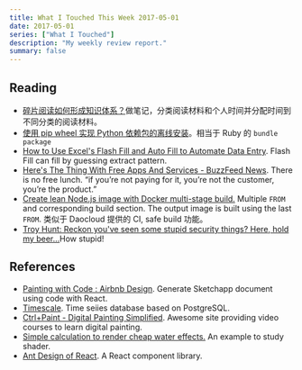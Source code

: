 ```yaml
---
title: What I Touched This Week 2017-05-01
date: 2017-05-01
series: ["What I Touched"]
description: "My weekly review report."
summary: false
---
```


## Reading

- [碎片阅读如何形成知识体系？][1]做笔记，分类阅读材料和个人时间并分配时间到不同分类的阅读材料。
- [使用 pip wheel 实现 Python 依赖包的离线安装][2]。相当于 Ruby 的 `bundle package`
- [How to Use Excel's Flash Fill and Auto Fill to Automate Data Entry][3]. Flash Fill can fill by guessing extract pattern.
- [Here's The Thing With Free Apps And Services - BuzzFeed News][4]. There is no free lunch. “if you’re not paying for it, you’re not the customer, you’re the product.”
- [Create lean Node.js image with Docker multi-stage build.][5] Multiple `FROM` and corresponding build section. The output image is built using the last `FROM`. 类似于 Daocloud 提供的 CI, safe build 功能。
- [Troy Hunt: Reckon you've seen some stupid security things? Here, hold my beer...][6]How stupid!

## References

- [Painting with Code : Airbnb Design][7]. Generate Sketchapp document using code with React.
- [Timescale][8]. Time seiies database based on PostgreSQL.
- [Ctrl+Paint - Digital Painting Simplified][9]. Awesome site providing video courses to learn digital painting.
- [Simple calculation to render cheap water effects.][10] An example to study shader.
- [Ant Design of React][11]. A React component library.

[1]:	https://www.zhihu.com/question/22696632/answer/162234202 "编辑于 12:42"
[2]:	http://guoqiao.me/post/2015/1212-pip-install-offline-via-wheels
[3]:	http://www.makeuseof.com/tag/excel-flash-auto-fill/
[4]:	https://www.buzzfeed.com/nicolenguyen/your-problematic-free-faves?utm_content=buffer4e4eb&utm_medium=social&utm_source=twitter.com&utm_campaign=buffer&utm_term=.rczxVyXe5#.py75mwk7o
[5]:	https://codefresh.io/blog/node_docker_multistage/?utm_content=buffer65688&utm_medium=social&utm_source=twitter.com&utm_campaign=buffer
[6]:	https://www.troyhunt.com/reckon-youve-seen-some-stupid-security-things-here-hold-my-beer/?utm_content=bufferc8cb8&utm_medium=social&utm_source=twitter.com&utm_campaign=buffer
[7]:	http://airbnb.design/painting-with-code/?utm_content=buffer19af4&utm_medium=social&utm_source=twitter.com&utm_campaign=buffer
[8]:	http://www.timescale.com/?ref=stackshare
[9]:	https://www.ctrlpaint.com/
[10]:	https://github.com/KrisYu/Water
[11]:	https://ant.design/docs/react/introduce

